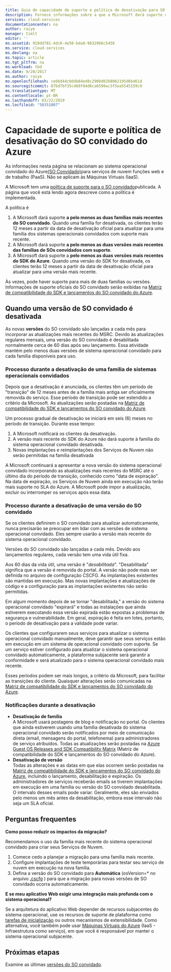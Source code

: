 ```yaml
---
title: Guia de capacidade de suporte e política de desativação para SO convidado do Azure | Microsoft Docs
description: Fornece informações sobre a que a Microsoft dará suporte como relação ao sistema operacional convidado do Azure usado pelos Serviços de Nuvem.
services: cloud-services
documentationcenter: na
author: raiye
manager: timlt
editor: ''
ms.assetid: 919dd781-4dc6-4e50-bda8-9632966c5458
ms.service: cloud-services
ms.devlang: na
ms.topic: article
ms.tgt_pltfrm: na
ms.workload: tbd
ms.date: 9/20/2017
ms.author: raiye
ms.openlocfilehash: ce66d44c0ddb84ed8c2908d02b8062195d6b461d
ms.sourcegitcommit: 87bd7bf35c469f84d6ca6599ac3f5ea5545159c9
ms.translationtype: MT
ms.contentlocale: pt-BR
ms.lasthandoff: 03/22/2019
ms.locfileid: "58351007"
---
```

# <a name="azure-guest-os-supportability-and-retirement-policy"></a>Capacidade de suporte e política de desativação do SO convidado do Azure
As informações nesta página se relacionam ao sistema operacional convidado do Azure[(SO Convidado)](cloud-services-guestos-update-matrix.md)para serviços de nuvem funções web e de trabalho (PaaS). Não se aplicam às Máquinas Virtuais (IaaS).

A Microsoft tem uma [política de suporte para o SO convidado](https://support.microsoft.com/gp/azure-cloud-lifecycle-faq)publicada. A página que você está lendo agora descreve como a política é implementada.

A política é

1. A Microsoft dará suporte **a pelo menos as duas famílias mais recentes do SO convidado**. Quando uma família for desativada, os clientes terão 12 meses a partir da data de desativação oficial para atualizar para uma família dos sistemas operacionais convidados com suporte mais recente.
2. A Microsoft dará suporte **a pelo menos as duas versões mais recentes das famílias de SOs convidados com suporte**.
3. A Microsoft dará suporte a **pelo menos as duas versões mais recentes do SDK do Azure**. Quando uma versão do SDK for desativada, os clientes terão 12 meses a partir da data de desativação oficial para atualizar para uma versão mais recente.

Às vezes, pode haver suporte para mais de duas famílias ou versões. Informações de suporte oficiais do SO convidado serão exibidas na [Matriz de compatibilidade do SDK e lançamentos do SO convidado do Azure](cloud-services-guestos-update-matrix.md).

## <a name="when-a-guest-os-version-is-retired"></a>Quando uma versão de SO convidado é desativada
As novas **versões** do SO convidado são lançadas a cada mês para incorporar as atualizações mais recentes do MSRC. Devido às atualizações regulares mensais, uma versão do SO convidado é desabilitada normalmente cerca de 60 dias após seu lançamento. Essa atividade mantém pelo menos duas versões de sistema operacional convidado para cada família disponíveis para uso.

### <a name="process-during-a-guest-os-family-retirement"></a>Processo durante a desativação de uma família de sistemas operacionais convidados
Depois que a desativação é anunciada, os clientes têm um período de "transição" de 12 meses antes de a família mais antiga ser oficialmente removida do serviço. Esse período de transição pode ser estendido a critério da Microsoft. As atualizações serão postadas na [Matriz de compatibilidade do SDK e lançamentos do SO convidado do Azure](cloud-services-guestos-update-matrix.md).

Um processo gradual de desativação se iniciará em seis (6) meses no período de transição. Durante esse tempo:

1. A Microsoft notificará os clientes da desativação.
2. A versão mais recente do SDK do Azure não dará suporte à família do sistema operacional convidado desativada.
3. Novas implantações e reimplantações dos Serviços de Nuvem não serão permitidas na família desativada

A Microsoft continuará a apresentar a nova versão do sistema operacional convidado incorporando as atualizações mais recentes do MSRC até o último dia do período de transição, conhecido como "data de expiração". Na data de expiração, os Serviços de Nuvem ainda em execução não terão mais suporte no SLA do Azure. A Microsoft pode impor a atualização, excluir ou interromper os serviços após essa data.

### <a name="process-during-a-guest-os-version-retirement"></a>Processo durante a desativação de uma versão do SO convidado
Se os clientes definirem o SO convidado para atualizar automaticamente, nunca precisarão se preocupar em lidar com as versões de sistema operacional convidado. Eles sempre usarão a versão mais recente do sistema operacional convidado.

Versões do SO convidado são lançadas a cada mês. Devido aos lançamentos regulares, cada versão tem uma vida útil fixa.

Aos 60 dias da vida útil, uma versão é "*desabilitada*". "Desabilitada" significa que a versão é removida do portal. A versão não pode mais ser definida no arquivo de configuração CSCFG. As implantações existentes são mantidas em execução. Mas novas implantações e atualizações de código e a configuração para as implantações existentes não serão permitidas.

Em algum momento depois de se tornar "desabilitada," a versão do sistema operacional convidado "expirará" e todas as instalações que ainda estiverem executando essa versão expirada estão expostas a problemas de segurança e vulnerabilidade. Em geral, expiração é feita em lotes, portanto, o período de desativação para a validade pode variar.

Os clientes que configurarem seus serviços para atualizar o sistema operacional convidado manualmente, deve garantir que seus serviços estão em execução em um sistema de operacional convidado com suporte. Se um serviço estiver configurado para atualizar o sistema operacional convidado automaticamente, a plataforma subjacente será garantir a conformidade e será atualizado para o sistema operacional convidado mais recente.

Esses períodos podem ser mais longos, a critério da Microsoft, para facilitar as transições do cliente. Quaisquer alterações serão comunicadas na [Matriz de compatibilidade do SDK e lançamentos do SO convidado do Azure](cloud-services-guestos-update-matrix.md).

### <a name="notifications-during-retirement"></a>Notificações durante a desativação
* **Desativação de família** <br>A Microsoft usará postagens de blog e notificação no portal. Os clientes que ainda estiverem usando uma família desativada do sistema operacional convidado serão notificados por meio de comunicação direta (email, mensagens do portal, telefonema) para administradores de serviço atribuídos. Todas as atualizações serão postadas na [Azure Guest OS Releases and SDK Compatibility Matrix](cloud-services-guestos-update-matrix.md) (Matriz de compatibilidade do SDK e lançamentos do SO convidado do Azure).
* **Desativação de versão** <br>Todas as alterações e as datas em que elas ocorrem serão postadas na [Matriz de compatibilidade do SDK e lançamentos do SO convidado do Azure](cloud-services-guestos-update-matrix.md), incluindo o lançamento, desabilitação e expiração. Os administradores de serviços receberão emails se tiverem implantações em execução em uma família ou versão do SO convidado desabilitada. O intervalo desses emails pode variar. Geralmente, eles são enviados pelo menos um mês antes da desabilitação, embora esse intervalo não seja um SLA oficial.

## <a name="frequently-asked-questions"></a>Perguntas frequentes
**Como posso reduzir os impactos da migração?**

Recomendamos o uso da família mais recente do sistema operacional convidado para criar seus Serviços de Nuvem.

1. Comece cedo a planejar a migração para uma família mais recente.
2. Configure implantações de teste temporárias para testar seu serviço de nuvem em execução na nova família.
3. Defina a versão do SO convidado para **Automática** (osVersion=* no arquivo [.cscfg](cloud-services-model-and-package.md#cscfg) ) para que a migração para novas versões de SO convidado ocorra automaticamente.

**E se meu aplicativo Web exigir uma integração mais profunda com o sistema operacional?**

Se a arquitetura do aplicativo Web depender de recursos subjacentes do sistema operacional, use os recursos de suporte de plataforma como [tarefas de inicialização](cloud-services-startup-tasks.md) ou outros mecanismos de extensibilidade. Como alternativa, você também pode usar [Máquinas Virtuais do Azure](https://azure.microsoft.com/documentation/scenarios/virtual-machines/) (IaaS - Infraestrutura como serviço), em que você é responsável por manter o sistema operacional subjacente.

## <a name="next-steps"></a>Próximas etapas
Examine as últimas [versões do SO convidado](cloud-services-guestos-update-matrix.md).

